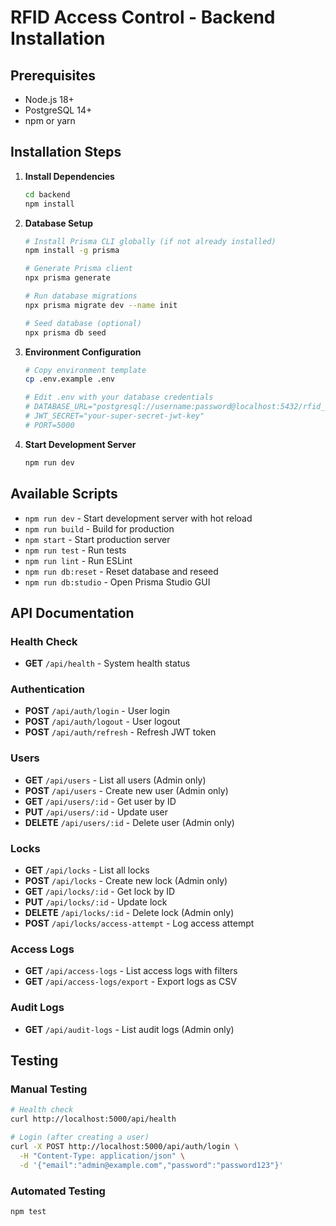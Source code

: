 # RFID Access Control - Backend Installation

## Prerequisites
- Node.js 18+ 
- PostgreSQL 14+
- npm or yarn

## Installation Steps

1. **Install Dependencies**
   ```bash
   cd backend
   npm install
   ```

2. **Database Setup**
   ```bash
   # Install Prisma CLI globally (if not already installed)
   npm install -g prisma

   # Generate Prisma client
   npx prisma generate

   # Run database migrations
   npx prisma migrate dev --name init

   # Seed database (optional)
   npx prisma db seed
   ```

3. **Environment Configuration**
   ```bash
   # Copy environment template
   cp .env.example .env
   
   # Edit .env with your database credentials
   # DATABASE_URL="postgresql://username:password@localhost:5432/rfid_access_control"
   # JWT_SECRET="your-super-secret-jwt-key"
   # PORT=5000
   ```

4. **Start Development Server**
   ```bash
   npm run dev
   ```

## Available Scripts

- `npm run dev` - Start development server with hot reload
- `npm run build` - Build for production
- `npm start` - Start production server
- `npm run test` - Run tests
- `npm run lint` - Run ESLint
- `npm run db:reset` - Reset database and reseed
- `npm run db:studio` - Open Prisma Studio GUI

## API Documentation

### Health Check
- **GET** `/api/health` - System health status

### Authentication
- **POST** `/api/auth/login` - User login
- **POST** `/api/auth/logout` - User logout
- **POST** `/api/auth/refresh` - Refresh JWT token

### Users
- **GET** `/api/users` - List all users (Admin only)
- **POST** `/api/users` - Create new user (Admin only)
- **GET** `/api/users/:id` - Get user by ID
- **PUT** `/api/users/:id` - Update user
- **DELETE** `/api/users/:id` - Delete user (Admin only)

### Locks
- **GET** `/api/locks` - List all locks
- **POST** `/api/locks` - Create new lock (Admin only)
- **GET** `/api/locks/:id` - Get lock by ID
- **PUT** `/api/locks/:id` - Update lock
- **DELETE** `/api/locks/:id` - Delete lock (Admin only)
- **POST** `/api/locks/access-attempt` - Log access attempt

### Access Logs
- **GET** `/api/access-logs` - List access logs with filters
- **GET** `/api/access-logs/export` - Export logs as CSV

### Audit Logs
- **GET** `/api/audit-logs` - List audit logs (Admin only)

## Testing

### Manual Testing
```bash
# Health check
curl http://localhost:5000/api/health

# Login (after creating a user)
curl -X POST http://localhost:5000/api/auth/login \
  -H "Content-Type: application/json" \
  -d '{"email":"admin@example.com","password":"password123"}'
```

### Automated Testing
```bash
npm test
```
